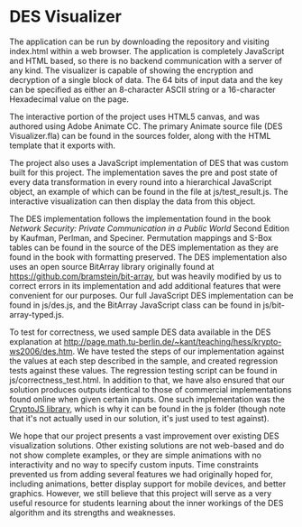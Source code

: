 # DES Visualizer

The application can be run by downloading the repository and visiting index.html within a web browser. The application is completely JavaScript and HTML based, so there is no backend communication with a server of any kind. The visualizer is capable of showing the encryption and decryption of a single block of data. The 64 bits of input data and the key can be specified as either an 8-character ASCII string or a 16-character Hexadecimal value on the page.

The interactive portion of the project uses HTML5 canvas, and was authored using Adobe Animate CC. The primary Animate source file (DES Visualizer.fla) can be found in the sources folder, along with the HTML template that it exports with.

The project also uses a JavaScript implementation of DES that was custom built for this project. The implementation saves the pre and post state of every data transformation in every round into a hierarchical JavaScript object, an example of which can be found in the file at js/test_result.js. The interactive visualization can then display the data from this object.

The DES implementation follows the implementation found in the book *Network Security: Private Communication in a Public World* Second Edition by Kaufman, Perlman, and Speciner. Permutation mappings and S-Box tables can be found in the source of the DES implementation as they are found in the book with formatting preserved. The DES implementation also uses an open source BitArray library originally found at <https://github.com/bramstein/bit-array>, but was heavily modified by us to correct errors in its implementation and add additional features that were convenient for our purposes. Our full JavaScript DES implementation can be found in js/des.js, and the BitArray JavaScript class can be found in js/bit-array-typed.js.

To test for correctness, we used sample DES data available in the DES explanation at <http://page.math.tu-berlin.de/~kant/teaching/hess/krypto-ws2006/des.htm>. We have tested the steps of our implementation against the values at each step described in the sample, and created regression tests against these values. The regression testing script can be found in js/correctness_test.html. In addition to that, we have also ensured that our solution produces outputs identical to those of commercial implementations found online when given certain inputs. One such implementation was the [CryptoJS library](https://github.com/sytelus/CryptoJS), which is why it can be found in the js folder (though note that it's not actually used in our solution, it's just used to test against).

We hope that our project presents a vast improvement over existing DES visualization solutions. Other existing solutions are not web-based and do not show complete examples, or they are simple animations with no interactivity and no way to specify custom inputs. Time constraints prevented us from adding several features we had originally hoped for, including animations, better display support for mobile devices, and better graphics. However, we still believe that this project will serve as a very useful resource for students learning about the inner workings of the DES algorithm and its strengths and weaknesses.
